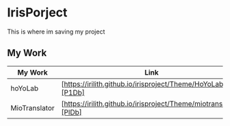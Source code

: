 # IrisPorject
This is where im saving my project

## My Work


| My Work | Link |
| ------ | ------ |
| hoYoLab | [https://irilith.github.io/irisproject/Theme/HoYoLab/][P1Db] |
| MioTranslator | [https://irilith.github.io/irisproject/Theme/miotranslator/][PlDb] |
